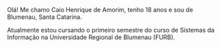 Olá! Me chamo Caio Henrique de Amorim, tenho 18 anos e sou de Blumenau, Santa Catarina.

Atualmente estou cursando o primeiro semestre do curso de Sistemas da Informação na Universidade Regional de Blumenau (FURB).